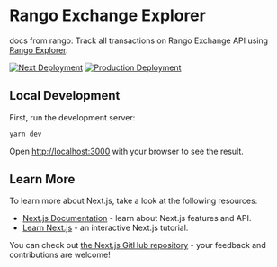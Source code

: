 # Rango Exchange Explorer

docs from rango:
Track all transactions on Rango Exchange API using [Rango Explorer](http://explorer.rango.exchange/).

[![Next Deployment](https://github.com/rango-exchange/explorer/actions/workflows/next-deployment.yml/badge.svg?branch=next)](https://github.com/rango-exchange/explorer/actions/workflows/next-deployment.yml)
[![Production Deployment](https://github.com/rango-exchange/explorer/actions/workflows/production-deployment.yml/badge.svg)](https://github.com/rango-exchange/explorer/actions/workflows/production-deployment.yml)

## Local Development

First, run the development server:

```bash
yarn dev
```

Open [http://localhost:3000](http://localhost:3000) with your browser to see the result.


## Learn More

To learn more about Next.js, take a look at the following resources:

- [Next.js Documentation](https://nextjs.org/docs) - learn about Next.js features and API.
- [Learn Next.js](https://nextjs.org/learn) - an interactive Next.js tutorial.

You can check out [the Next.js GitHub repository](https://github.com/vercel/next.js/) - your feedback and contributions are welcome!

